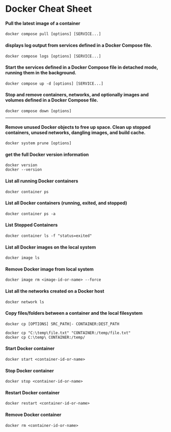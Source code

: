 # Docker Cheat Sheet

#### Pull the latest image of a container
    docker compose pull [options] [SERVICE...]

#### displays log output from services defined in a Docker Compose file.
    docker compose logs [options] [SERVICE...]

#### Start the services defined in a Docker Compose file in detached mode, running them in the background.
    docker compose up -d [options] [SERVICE...]

####  Stop and remove containers, networks, and optionally images and volumes defined in a Docker Compose file.
    docker compose down [options]

***

#### Remove unused Docker objects to free up space. Clean up stopped containers, unused networks, dangling images, and build cache.
    docker system prune [options]

####  get the full Docker version information
    docker version
    docker --version

#### List all running Docker containers
    docker container ps

#### List all Docker containers (running, exited, and stopped)
    docker container ps -a

#### List Stopped Containers
    docker container ls -f "status=exited"

#### List all Docker images on the local system
    docker image ls

#### Remove Docker image from local system
    docker image rm <image-id-or-name> --force

#### List all the networks created on a Docker host
    docker network ls

#### Copy files/folders between a container and the local filesystem
    docker cp [OPTIONS] SRC_PATH|- CONTAINER:DEST_PATH

    docker cp "C:\temp\file.txt" "CONTAINER:/temp/file.txt"
    docker cp C:\temp\ CONTAINER:/temp/

#### Start Docker container
    docker start <container-id-or-name>

#### Stop Docker container
    docker stop <container-id-or-name>

#### Restart Docker container
    docker restart <container-id-or-name>

#### Remove Docker container
    docker rm <container-id-or-name>
